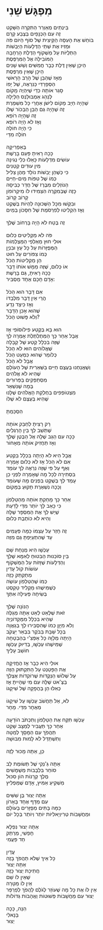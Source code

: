 # מִפְגָּשׁ שֵׁנִי

בֵּינְתַיִם מְאַוְרֵר הַתִּקְרָה הַשָּׁקֵט\
זֶה עִם הַכְּנָפַיִם בְּצֶבַע קְרֵם\
בּוֹחֵשׁ אֶת הָעִסָּה הַקֵּיצִית שֶׁל סוֹף הַיּוֹם פֹּה\
וּמֵזִיז אֶת שְׁתֵּי הַדְּלָעוֹת הַיְּבֵשׁוֹת \
הַתְּלֻיּוֹת עַל מַשְׁקוֹף הַדֶּלֶת הָרְחָבָה \
הַמּוֹבִילָה אֶל הַמִּרְפֶּסֶת \
הֵיכָן שֶׁאֵין דֶּלֶת כְּבָר חֲמִשִּׁים וְשֵׁשׁ שָׁנִים \
הֵיכָן שֶׁאֵין מִרְפֶּסֶת \
מֵאָז שֶׁהַבֵּן שֶׁל הָרַב הָרָאשִׁי\
הַסְּפָרַדִּי כַּנִּרְאֶה, שֶׁל יָפוֹ \
סָגַר אוֹתָהּ כְּדֵי שֶׁיִּהְיֶה מָקוֹם \
לְנַהַג אַמְבּוּלַנְס הַלַּיְלָה\
שֶׁהָיָה חַיָּב מָקוֹם לִישֹׁן אַחֲרֵי כָּל מִשְׁמֶרֶת\
זֶה שֶׁהָיָה גַּם הַבֵּן הַבְּכוֹר שֶׁלּוֹ\
זֶה שֶׁהָיָה רוֹפֵא\
וְאָז לֹא הָיָה רוֹפֵא\
כִּי הָיָה חוֹלֶה\
חוֹלֶה מִדַּי\
\
בְּאַפְרִיקָה\
כָּכָה רָאִיתָ פַּעַם בָּרֶשֶׁת\
עוֹשִׂים מִדְלָעוֹת כָּאֵלּוּ כְּלֵי נְגִינָה\
מִין עוּדִים קְטַנִּים\
כִּי כְּשֶׁהֵן יְבֵשׁוֹת נוֹלָד מֵהֶן צְלִיל \
כְּמוֹ שֶׁל טִפּוֹת מַיִם-חַיִּים\
הַנּוֹזְלִים מִבֶּרֶז שֶׁל חֲדַר כְּבִיסָה\
כָּזֶה שֶׁבְּמִקְרֶה הִצְמִידוּ לוֹ מִיקְרוֹפוֹן\
קָרוֹב קָרוֹב\
וּבִקְּשׁוּ מִכָּל הַשְּׁכוּנָה לִהְיוֹת בְּשֶׁקֶט\
וְאָז הִקְלִיטוּ לְפִרְסֹמֶת שֶׁל חִסָּכוֹן בְּמַיִם\
\
זֶה בֶּטַח לֹא הָיָה בָּרְחוֹב שֶׁלְּךָ\
\
פֹּה לֹא מַקְלִיטִים כְּלוּם\
אוּלַי חוּץ מֵאַלְפֵי הַמַּצְלֵמוֹת\
הַמְּפֻזָּרוֹת עַל כָּל עֵץ וּבִנְיָן\
כְּמוֹ צִפּוֹרִים עַל חוּט\
הֵן מַקְלִיטוֹת הַכֹּל\
אוֹ כְּלוּם, שֶׁזֶּה מַמָּשׁ אוֹתוֹ דָּבָר\
כָּכָה רָאִיתָ, גַּם בָּרֶשֶׁת\
אָדָם חָכָם אֶחָד מַסְבִּיר:\
\
אִם דָּבָר הוּא הַכֹּל\
הֲרֵי אֵין דָּבָר מִלְּבַדּוֹ\
וְאָז כֵּיצַד נֵדַע \
שֶׁהוּא אָכֵן הַדָּבָר\
וְלֹא פָּשׁוּט הַכֹּל?\
\
הוּא בָּא בְּקֶטַע פִילוֹסוֹפִי אָז\
אֲבָל אַחַר כָּךְ הַמְּתֻלְתֶּלֶת אָמְרָה לְךָ\
שֶׁזֶּה בִּכְלָל קֶטַע שֶׁל קַבָּלָה\
שֶׁאֱלוֹהִים הוּא לֹא הַכֹּל\
כְּלוֹמַר שֶׁהוּא כִּמְעַט הַכֹּל\
אֲבָל לֹא הַכֹּל\
וְשֶׁאֲנַחְנוּ בְּעֶצֶם חַיִּים בַּשְּׁאֵרִית שֶׁל הָעוֹלָם \
שֶׁהִיא לֹא אֱלֹהִים\
מִסְתַּפְּקִים בַּפֵּרוּרִים\
בְּמָה שֶׁנִּשְׁאַר\
מִצְטוֹפְפִים בְּחֶלְקַת הָאֱלֹהִים שֶׁלָּנוּ\
שֶׁהִיא בְּעֶצֶם לֹא שֶׁלּוֹ\
\
הִסְכַּמְתָּ\
\
רַק רָצִיתָ לְחַבֵּק אוֹתָהּ\
שֶׁתֵּשֵׁב לְךָ בֵּין הָרַגְלַיִם\
כָּכָה עִם הַגַּב שֶׁלָּהּ אֶל הַבֶּטֶן שֶׁלְּךָ\
וְאָז תַּחֲזִיק אוֹתָהּ מֵאָחוֹר\
\
אֲבָל הִיא לֹא הָיְתָה בִּכְלָל בַּקֶּטַע\
אִם לֹא הַכֹּל אָז לֹא כְּלוּם אָמְרָה\
וְאַף עַל פִּי שֶׁזֶּה נִרְאֶה לְךָ עוֹמֵד\
בִּסְתִירָה לְכָל מָה שֶׁאָמְרָה לִפְנֵי כֵן\
עָמַד לְךָ בְּשֶׁקֶט בִּפְנִים מָה שֶׁעוֹמֵד\
וְכָכָה נִשְׁאֶרֶת תָּקוּעַ בַּמָּקוֹם\
\
אַחַר כָּךְ מָחַקְתָּ אוֹתָהּ מֵהַטֵּלֵפוֹן\
כִּי כָּאַב לָךְ יוֹתֵר מִדַּי לָדַעַת\
שֶׁיֵּשׁ לְךָ אֶת הַמִּסְפָּר שֶׁלָּהּ\
וְהִיא לֹא כּוֹתֶבֶת כְּלוּם\
\
זֶה חָזַר עַל עַצְמוֹ כַּמָּה פְּעָמִים\
עַד שֶׁהִתְעַיַּפְתָּ גַּם מִזֶּה\
\
עַכְשָׁו הִיא מֻנַּחַת שָׁם\
בֵּין סוֹכְנוּת הַבִּטּוּחַ לְאִמָּא שֶׁלְּךָ\
וְהַדְּלָעוֹת שֶׁזָּזוֹת עַל הַמַּשְׁקוֹף\
עוֹשׂוֹת קוֹל עָדִין\
מְתַקְתַּק כָּזֶה\
כְּמוֹ שֶׁהַטֵּלֵפוֹן עוֹשֶׂה\
כְּשֶׁמִּישֶׁהוּ מַקְלִיד טֵקְסְט\
בְּשִׂיחָה פְּעִילָה אִתְּךָ\
\
הַנּוֹנָה שֶׁלְּךָ\
זֹאת שֶׁלְּאַט לְאַט אַתָּה מְגַלֶּה\
שֶׁהִיא בִּכְלָל מִמָּקֵדוֹנְיָה\
וְלֹא מִיָּוָן כְּמוֹ שֶׁהִסְבִּירוּ לְךָ בְּגַאֲוָה\
בְּכָל שַׁבָּת בַּבֹּקֶר בִּבְאֵר יַעֲקֹב\
הָיְתָה מְלַוָּה כָּל אַפְּצִ'י בְּהַבְטָחָה\
שֶׁמִּישֶׁהוּ עַכְשָׁו, בְּדִיּוּק עַכְשָׁו\
חוֹשֵׁב עָלֶיךָ\
\
אוּלַי הִיא כְּבָר אָז הֶחֱזִיקָה\
אֶת הַפָּטֵנְט עַל הַתִּקְתּוּק הַזֶּה\
עַל שְׁלוֹשׁ הַנְּקֻדּוֹת שֶׁרוֹקְדוֹת אֶצְלְךָ \
בַּצֶּ'אט שֶׁלָּהּ עִם מִי שֶׁהָיִיתָ אָז\
כְּאִלּוּ הֵן בְּהֲפָקָה שֶׁל שִׁיקָגוֹ\
\
לֹא, אַל תַּחֲשֹׁב עַכְשָׁו עַל שִׁיקָגוֹ\
מְאֻחָר מִדַּי. מָחָר\
\
עַכְשָׁו תִּקַּח אֶת הַטֵּלֵפוֹן וְתִכְתֹּב הוֹדָעָה\
אַחַר כָּךְ תַּעֲבִיר לְמַצָּב שָׁקֵט\
תַּהֲפֹךְ עִם הַמָּסָךְ לְמַטָּה\
וְתִשְׁתַּדֵּל לֹא לָמוּת מִבּוּשָׁה\
\
כֵּן, אַתָּה מָכוּר לָזֶה\
\
אַתָּה גַּ'נְקִי שֶׁל תְּשׂוּמֶת לֵב\
סוֹחֵר בִּלְבָבוֹת מְשֻׁמָּשִׁים\
מֶלֶךְ קְרָנוֹת הוֹן סִכּוּל\
מַשְׁקִיעַ אַמִּיץ, אָדָם שֶׁמַּפְלִיץ\
\
אַתָּה יְצוּר בֶּן שִׁשִּׁים\
עִם מַדָּף אֶחָד בָּאָרוֹן\
כַּמָּה בָּתִּים מְפֻזָּרִים בָּעוֹלָם\
וּמַחֲשָׁבוֹת טְרִיוְיָאלִיּוֹת יוֹתֵר וְיוֹתֵר בְּכָל יוֹם\
\
אַתָּה יְצוּר נִפְלָא\
חָפְשִׁי, מְרַתֵּק\
חַד פַּעֲמִי\
\
עֲדַיִן\
כָּל אֵיךְ שֶׁלֹּא תַּהֲפֹךְ בָּזֶה\
אַתָּה יְצוּר\
חֲתִיכַת יְצוּר כָּזֶה\
שֶׁאֵין לוֹ שֵׁם\
אֵין לוֹ מַטָּרָה\
אֵין לוֹ אֶת כָּל מָה שֶׁעוֹזֵר לְגֹלֶם לַהֲפֹךְ לְפַרְפַּר\
יְצוּר עִם מַחֲשָׁבוֹת פְּשׁוּטוֹת וַאֲהָבוֹת גְּדוֹלוֹת\
\
הִנֵּה, כָּכָה\
בָּנָאלִי\
יְצוּר
